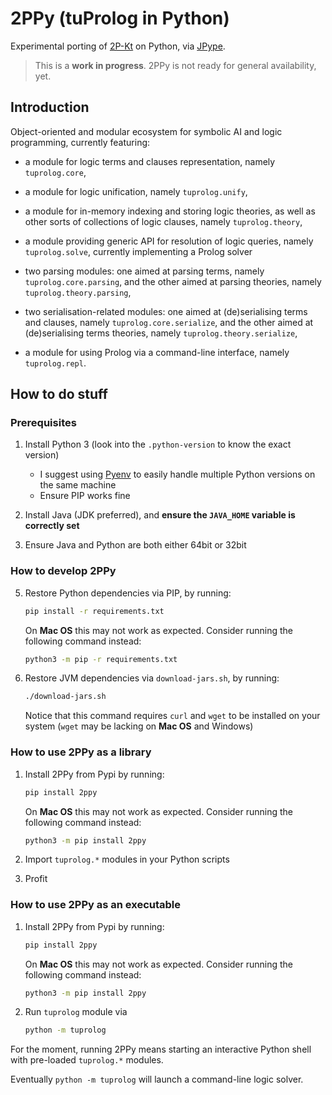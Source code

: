 # 2PPy (tuProlog in Python)

Experimental porting of [2P-Kt](https://github.com/tuProlog/2p-kt) on Python, via [JPype](https://jpype.readthedocs.io).

> This is a __work in progress__. 2PPy is not ready for general availability, yet.

## Introduction

Object-oriented and modular ecosystem for symbolic AI and logic programming, currently featuring:

* a module for logic terms and clauses representation, namely `tuprolog.core`,

* a module for logic unification, namely `tuprolog.unify`,

* a module for in-memory indexing and storing logic theories, as well as other sorts of collections of logic clauses, namely `tuprolog.theory`,

* a module providing generic API for resolution of logic queries, namely `tuprolog.solve`, currently implementing a Prolog solver

* two parsing modules: one aimed at parsing terms, namely `tuprolog.core.parsing`, and the other aimed at parsing theories, namely `tuprolog.theory.parsing`,

* two serialisation-related modules: one aimed at (de)serialising terms and clauses, namely `tuprolog.core.serialize`, and the 
other aimed at  (de)serialising terms theories, namely `tuprolog.theory.serialize`,

* a module for using Prolog via a command-line interface, namely `tuprolog.repl`.

## How to do stuff

### Prerequisites

1. Install Python 3 (look into the `.python-version` to know the exact version)
    * I suggest using [Pyenv](https://github.com/pyenv/pyenv) to easily handle multiple Python versions on the same machine
    * Ensure PIP works fine

2. Install Java (JDK preferred), and **ensure the `JAVA_HOME` variable is correctly set**

3. Ensure Java and Python are both either 64bit or 32bit

### How to develop 2PPy

5. Restore Python dependencies via PIP, by running:
    ```bash
    pip install -r requirements.txt
    ```
    On __Mac OS__ this may not work as expected.
    Consider running the following command instead:
    ```bash
    python3 -m pip -r requirements.txt
    ```

6. Restore JVM dependencies via `download-jars.sh`, by running:
    ```bash
    ./download-jars.sh
    ```
    Notice that this command requires `curl` and `wget` to be installed on your system (`wget` may be lacking on __Mac OS__ and Windows)

### How to use 2PPy as a library

1. Install 2PPy from Pypi by running:
    ```bash
    pip install 2ppy
    ```
    On __Mac OS__ this may not work as expected.
    Consider running the following command instead:
    ```bash
    python3 -m pip install 2ppy
    ```
   
2. Import `tuprolog.*` modules in your Python scripts

3. Profit

### How to use 2PPy as an executable

1. Install 2PPy from Pypi by running:
    ```bash
    pip install 2ppy
    ```
    On __Mac OS__ this may not work as expected.
    Consider running the following command instead:
    ```bash
    python3 -m pip install 2ppy
    ```
   
2. Run `tuprolog` module via
   ```bash
   python -m tuprolog
   ```

For the moment, running 2PPy means starting an interactive Python shell with pre-loaded `tuprolog.*` modules.

Eventually `python -m tuprolog` will launch a command-line logic solver.
